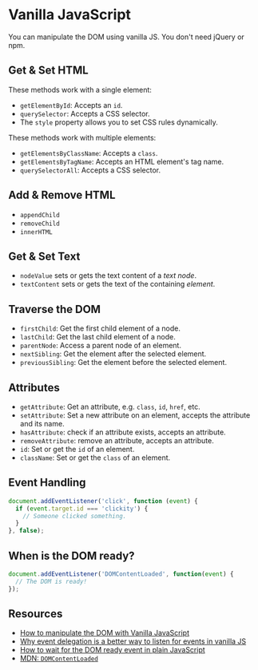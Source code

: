 # Vanilla JavaScript

You can manipulate the DOM using vanilla JS.  You don't need jQuery or npm.

## Get & Set HTML
These methods work with a single element:
- `getElementById`: Accepts an `id`.
- `querySelector`: Accepts a CSS selector.
- The `style` property allows you to set CSS rules dynamically.

These methods work with multiple elements:
- `getElementsByClassName`: Accepts a `class`.
- `getElementsByTagName`: Accepts an HTML element's tag name.
- `querySelectorAll`: Accepts a CSS selector.

## Add & Remove HTML
- `appendChild`
- `removeChild`
- `innerHTML`

## Get & Set Text
- `nodeValue` sets or gets the text content of a *text node*.
- `textContent` sets or gets the text of the containing *element*.

## Traverse the DOM
- `firstChild`: Get the first child element of a node.
- `lastChild`: Get the last child element of a node.
- `parentNode`: Access a parent node of an element.
- `nextSibling`: Get the element after the selected element.
- `previousSibling`: Get the element before the selected element.

## Attributes
- `getAttribute`: Get an attribute, e.g. `class`, `id`, `href`, etc.
- `setAttribute`: Set a new attribute on an element, accepts the attribute and its name.
- `hasAttribute`: check if an attribute exists, accepts an attribute.
- `removeAttribute`: remove an attribute, accepts an attribute.
- `id`: Set or get the `id` of an element.
- `className`: Set or get the `class` of an element.

## Event Handling
```js
document.addEventListener('click', function (event) {
  if (event.target.id === 'clickity') {
    // Someone clicked something.
  }
}, false);
```

## When is the DOM ready?
```js
document.addEventListener('DOMContentLoaded', function(event) {
  // The DOM is ready!
});
```

## Resources
- [How to manipulate the DOM with Vanilla JavaScript](https://www.freecodecamp.org/news/dom-manipulation-in-vanilla-js-2036a568dcd9/)
- [Why event delegation is a better way to listen for events in vanilla JS](https://gomakethings.com/why-event-delegation-is-a-better-way-to-listen-for-events-in-vanilla-js/)
- [How to wait for the DOM ready event in plain JavaScript](https://flaviocopes.com/dom-ready/)
- [MDN: `DOMContentLoaded`](https://developer.mozilla.org/en-US/docs/Web/API/Window/DOMContentLoaded_event)


